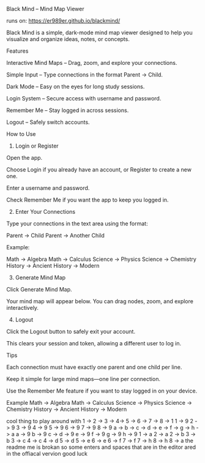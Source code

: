 Black Mind – Mind Map Viewer

runs on:
https://er989er.github.io/blackmind/

Black Mind is a simple, dark-mode mind map viewer designed to help you visualize and organize ideas, notes, or concepts.

Features

Interactive Mind Maps – Drag, zoom, and explore your connections.

Simple Input – Type connections in the format Parent -> Child.

Dark Mode – Easy on the eyes for long study sessions.

Login System – Secure access with username and password.

Remember Me – Stay logged in across sessions.

Logout – Safely switch accounts.

How to Use
1. Login or Register

Open the app.

Choose Login if you already have an account, or Register to create a new one.

Enter a username and password.

Check Remember Me if you want the app to keep you logged in.

2. Enter Your Connections

Type your connections in the text area using the format:

Parent -> Child
Parent -> Another Child


Example:

Math -> Algebra
Math -> Calculus
Science -> Physics
Science -> Chemistry
History -> Ancient
History -> Modern

3. Generate Mind Map

Click Generate Mind Map.

Your mind map will appear below. You can drag nodes, zoom, and explore interactively.

4. Logout

Click the Logout button to safely exit your account.

This clears your session and token, allowing a different user to log in.

Tips

Each connection must have exactly one parent and one child per line.

Keep it simple for large mind maps—one line per connection.

Use the Remember Me feature if you want to stay logged in on your device.

Example
Math -> Algebra
Math -> Calculus
Science -> Physics
Science -> Chemistry
History -> Ancient
History -> Modern


cool thing to play around with
1 -> 2 -> 3 -> 4-> 5 -> 6 -> 7 -> 8 -> 1 
1 -> 9
2 -> 9
3 -> 9
4 -> 9
5 -> 9
6 -> 9
7 -> 9
8 -> 9
a -> b -> c -> d -> e -> f -> g -> h -> a
a -> 9
b -> 9
c -> 
d -> 9
e -> 9
f -> 9
g -> 9
h -> 9
1 -> a
2 -> a
2 -> b
3 -> b
3 -> c
4 -> c
4 -> d
5 -> d
5 -> e
6 -> e
6 -> f 
7 -> f 
7 -> h 
8 -> h 
8 -> a
the readme me is brokan so some enters and spaces that are in the editor ared in the offiacal vervion good luck
